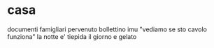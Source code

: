 # casa
documenti famigliari
pervenuto bollettino imu
"vediamo se sto cavolo funziona" 
la notte e' tiepida il giorno e gelato
